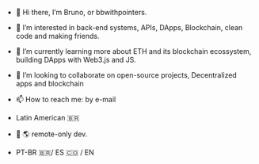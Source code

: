 - :vulcan_salute: Hi there, I’m Bruno, or bbwithpointers.
- 👀 I’m interested in back-end systems, APIs, DApps, Blockchain, clean code and making friends.
- 🌱 I’m currently learning more about ETH and its blockchain ecossystem, building DApps with Web3.js and JS.
- 💞️ I’m looking to collaborate on open-source projects, Decentralized apps and blockchain 
- 📫 How to reach me: by e-mail 

- Latin American :brazil: 
- :house_with_garden: :earth_americas: remote-only dev.
- PT-BR :brazil:/ ES :colombia:  / EN 
<!---
brunogbarros/brunogbarros is a ✨ special ✨ repository because its `README.md` (this file) appears on your GitHub profile.
You can click the Preview link to take a look at your changes.
--->
